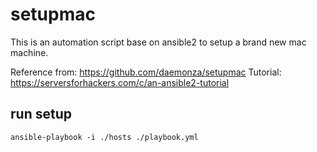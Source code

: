 # setupmac

This is an automation script base on ansible2 to setup a brand new mac machine.

Reference from: https://github.com/daemonza/setupmac
Tutorial: https://serversforhackers.com/c/an-ansible2-tutorial

## run setup

```
ansible-playbook -i ./hosts ./playbook.yml
```